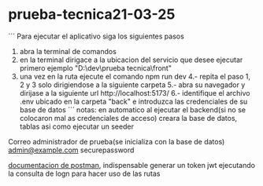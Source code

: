 # prueba-tecnica21-03-25
´´´
Para ejecutar el aplicativo siga los siguientes pasos
1. abra la terminal de comandos
2. en la terminal dirigace a la ubicacion del servicio que desee ejecutar primero ejemplo "D:\dev\prueba tecnica\front"
3. una vez en la ruta ejecute el comando 
  npm run dev
4.- repita el paso 1, 2 y 3 solo dirigiendose a la siguiente carpeta
5.- abra su navegador y dirijase a la siguiente url http://localhost:5173/
6.- identifique el archivo .env ubicado en la carpeta "back" e introduzca las credenciales de su base de datos
´´´
notas: en automatico al ejecutar el backend(si no se colocaron mal as credenciales de acceso) creara la base de datos, tablas asi como ejecutar un seeder

Correo administrador de prueba(se inicializa con la base de datos)
admin@example.com
securepassword

[documentacion de postman](https://documenter.getpostman.com/view/19410109/2sAYkGLKMY), indispensable generar un token jwt ejecutando la consulta de logn para hacer uso de las rutas
